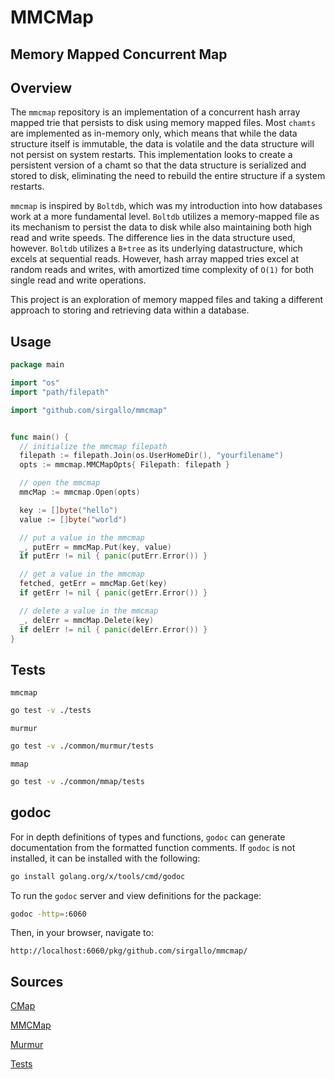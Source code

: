 # MMCMap

## Memory Mapped Concurrent Map


## Overview

The `mmcmap` repository is an implementation of a concurrent hash array mapped trie that persists to disk using memory mapped files. Most `chamts` are implemented as in-memory only, which means that while the data structure itself is immutable, the data is volatile and the data structure will not persist on system restarts. This implementation looks to create a persistent version of a chamt so that the data structure is serialized and stored to disk, eliminating the need to rebuild the entire structure if a system restarts.

`mmcmap` is inspired by `Boltdb`, which was my introduction into how databases work at a more fundamental level. `Boltdb` utilizes a memory-mapped file as its mechanism to persist the data to disk while also maintaining both high read and write speeds. The difference lies in the data structure used, however. `Boltdb` utilizes a `B+tree` as its underlying datastructure, which excels at sequential reads. However, hash array mapped tries excel at random reads and writes, with amortized time complexity of `O(1)` for both single read and write operations. 

This project is an exploration of memory mapped files and taking a different approach to storing and retrieving data within a database.


## Usage

```go
package main

import "os"
import "path/filepath"

import "github.com/sirgallo/mmcmap"


func main() {
  // initialize the mmcmap filepath
  filepath := filepath.Join(os.UserHomeDir(), "yourfilename")
  opts := mmcmap.MMCMapOpts{ Filepath: filepath }

  // open the mmcmap
  mmcMap := mmcmap.Open(opts)

  key := []byte("hello")
  value := []byte("world")

  // put a value in the mmcmap
  _, putErr = mmcMap.Put(key, value)
  if putErr != nil { panic(putErr.Error()) }

  // get a value in the mmcmap
  fetched, getErr = mmcMap.Get(key)
  if getErr != nil { panic(getErr.Error()) }

  // delete a value in the mmcmap
  _, delErr = mmcMap.Delete(key)
  if delErr != nil { panic(delErr.Error()) }
}
```


## Tests

`mmcmap`
```bash
go test -v ./tests
```

`murmur`
```bash
go test -v ./common/murmur/tests
```

`mmap`
```bash
go test -v ./common/mmap/tests
```


## godoc

For in depth definitions of types and functions, `godoc` can generate documentation from the formatted function comments. If `godoc` is not installed, it can be installed with the following:
```bash
go install golang.org/x/tools/cmd/godoc
```

To run the `godoc` server and view definitions for the package:
```bash
godoc -http=:6060
```

Then, in your browser, navigate to:
```
http://localhost:6060/pkg/github.com/sirgallo/mmcmap/
```


## Sources

[CMap](./docs/CMap.md)

[MMCMap](./docs/MMCMap.md)

[Murmur](./docs/Murmur.md)

[Tests](./docs/Tests.md)